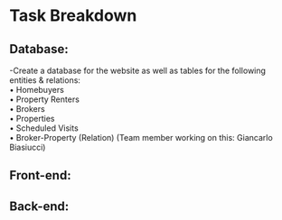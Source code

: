 # Task Breakdown

## Database:
-Create a database for the website as well as tables for the following entities & relations:\
  • Homebuyers\
  • Property Renters\
  • Brokers\
  • Properties\
  • Scheduled Visits\
  • Broker-Property (Relation)
(Team member working on this: Giancarlo Biasiucci)

## Front-end:

## Back-end:

